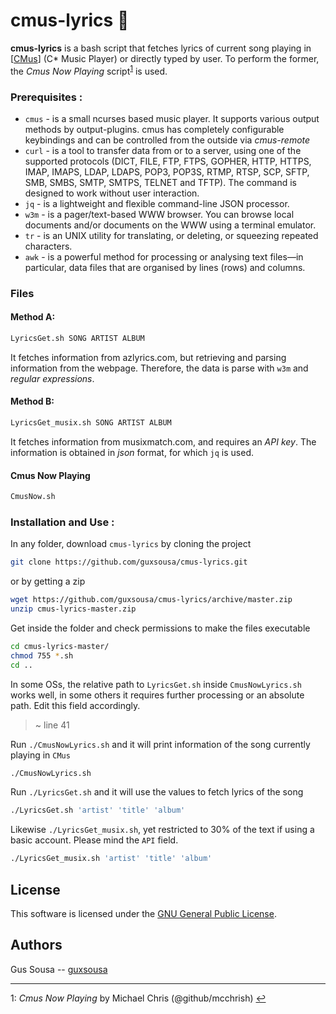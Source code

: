 # cmus-lyrics :musical_note:
**cmus-lyrics** is a bash script that fetches lyrics of current song playing in [[CMus](https://cmus.github.io/)] (C\* Music Player) or directly typed by user. To perform the former, the *Cmus Now Playing* script<sup id="f1">[1](#myfootnote1)</sup> is used.





### Prerequisites :
- `cmus` - is a small ncurses based music player.  It supports various output
methods by output-plugins. cmus has completely configurable keybindings and
can be controlled from the outside via *cmus-remote*
- `curl` - is a tool to transfer data from or to a server, using one of the supported protocols (DICT, FILE, FTP, FTPS, GOPHER, HTTP, HTTPS, IMAP, IMAPS, LDAP, LDAPS, POP3, POP3S, RTMP, RTSP, SCP, SFTP, SMB, SMBS, SMTP, SMTPS, TELNET and TFTP). The command is designed to work without user interaction.
- `jq` - is a lightweight and flexible command-line JSON processor.
- `w3m` - is a pager/text-based WWW browser. You can browse local documents and/or documents on the WWW using a terminal emulator.
- `tr` - is an UNIX utility for translating, or deleting, or squeezing repeated characters.
- `awk` - is a powerful method for processing or analysing text files—in particular, data files that are organised by lines (rows) and columns.



### Files
#### Method A:
```sh
LyricsGet.sh SONG ARTIST ALBUM
```
It fetches information from azlyrics.com, but retrieving and parsing information from the webpage. Therefore, the data is parse with `w3m` and *regular expressions*.

#### Method B:  
```sh
LyricsGet_musix.sh SONG ARTIST ALBUM
```
It fetches information from musixmatch.com, and requires an *API key*.
The information is obtained in _json_ format, for which `jq` is used.

#### Cmus Now Playing
```sh
CmusNow.sh
```



### Installation and Use :

In any folder, download `cmus-lyrics` by cloning the project
```sh
git clone https://github.com/guxsousa/cmus-lyrics.git
```
or by getting a zip
```sh
wget https://github.com/guxsousa/cmus-lyrics/archive/master.zip
unzip cmus-lyrics-master.zip
```


Get inside the folder and check permissions to make the files executable
```sh
cd cmus-lyrics-master/
chmod 755 *.sh
cd ..
```

In some OSs, the relative path to `LyricsGet.sh` inside `CmusNowLyrics.sh` works well, in some others it requires further processing or an absolute path. Edit this field accordingly.
> ~ line 41



Run `./CmusNowLyrics.sh` and it will print information of the song currently playing in `CMus`
```sh
./CmusNowLyrics.sh
```


Run `./LyricsGet.sh` and it will use the values to fetch lyrics of the song
```sh
./LyricsGet.sh 'artist' 'title' 'album'
```

Likewise `./LyricsGet_musix.sh`, yet restricted to 30% of the text if using a basic account. Please mind the `API` field.
```sh
./LyricsGet_musix.sh 'artist' 'title' 'album'
```


## License

This software is licensed under the [GNU General Public License](LICENSE).



## Authors

Gus Sousa -- [guxsousa](https://github.com/guxsousa)


---
<a name="myfootnote1">1</a>: *Cmus Now Playing* by Michael Chris (@github/mcchrish) [↩](#f1)

<!--
# Metadata:
# <bitbar.title>Cmus Now Playing</bitbar.title>
# <bitbar.version>v1.0</bitbar.version>
# <bitbar.author>Michael Chris Lopez</bitbar.author>
# <bitbar.author.github>mcchrish</bitbar.author.github>
# <bitbar.desc>Displays currently playing song from cmus. Control cmus in menubar.</bitbar.desc>
# <bitbar.image>https://i.imgur.com/qeZCB0a.png</bitbar.image> -->
